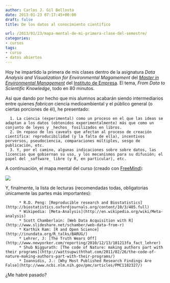 ```yaml
---
author: Carlos J. Gil Bellosta
date: 2013-01-23 07:17:45+00:00
draft: false
title: De los datos al conocimiento científico

url: /2013/01/23/mapa-mental-de-mi-primera-clase-del-semestre/
categories:
- cursos
tags:
- curso
- datos abiertos
---
```


Hoy he impartido la primera de mis clases dentro de la asignatura _Data Analysis and Visualization for Environmental Magamement_ del [_Master in Environmental Management_](http://mem.blogs.ie.edu/) del [Instituto de Empresa](http://www.ie.edu/). El tema, _From Data to Scientific Knowledge_, todo en 80 minutos.

Así que dando por hecho que mis alumnos acabarán siendo intermediarios entre quienes _fabrican_ ciencia medioambiental y el público general (o ciertas porciones de él), he presentado:



	  1. La ciencia (experimental) como un proceso en el que las ideas se adaptan a los datos (obtenidos experimentalmente) más que como un conjunto de leyes y _hechos_ fosilizados en libros.
	  2. Un repaso de los caveats que afectan al proceso de creación científica: reproducibilidad (y la falta de ella), incentivos perversos, pseudociencia, comparaciones múltiples, sesgo de publicación, etc.
	  3. Y, por el camino, algunas indicaciones sobre sobre datos, las licencias que gobiernan su uso, y los mecanismos para su difusión; el papel del _software_ libre (y R, en particular), etc.


A continuación, el mapa mental del curso (creado con [FreeMind](http://freemind.sourceforge.net/wiki/index.php/Main_Page)):

[![](/wp-uploads/2013/01/sesion04.png)
](/wp-uploads/2013/01/sesion04.png)

Y, finalmente, la lista de lecturas (recomendadas todas, obligatorias únicamente las partes más importantes):




	 	  * R.D. Peng: [Reproducible research and Biostatistics](http://biostatistics.oxfordjournals.org/content/10/3/405.full)
		  * Wikipedia: [Meta-Analysis](http://en.wikipedia.org/wiki/Meta-analysis)
		  * Scott Chamberlain: [Web Data Acquisition with R](http://www.slideshare.net/schamber/web-data-from-r)
		  * Karthik Ram: [R and Open Science](http://inundata.org/R_talks/BARUG/)
		  * Lehrer, J: [The Truth Wears Off](http://www.newyorker.com/reporting/2010/12/13/101213fa_fact_lehrer)
		  * Shub Niggurath: [The code of Nature: making authors part with their programs](http://wattsupwiththat.com/2011/02/26/the-code-of-nature-making-authors-part-with-their-programs/)
		  * Ioannidis, J.: [Why Most Published Research Findings Are False](http://www.ncbi.nlm.nih.gov/pmc/articles/PMC1182327/)


¿Me habré pasado?
